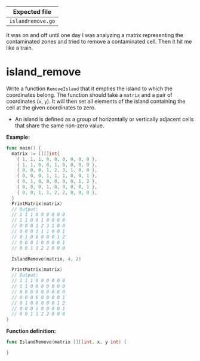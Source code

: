 | Expected file        |
| ---------------------|
| `islandremove.go`    |

<p data-story-username="lascar123">It was on and off until one day I was analyzing a matrix representing the contaminated zones and tried to remove a contaminated cell. Then it hit me like a train.</p>

# island_remove

Write a function `RemoveIsland` that it empties the island to which the coordinates belong. The function should take a `matrix` and a pair of coordinates (`x`, `y`). It will then set all elements of the island containing the cell at the given coordinates to zero.

- An island is defined as a group of horizontally or vertically adjacent cells that share the same non-zero value.

**Example:**

```go
func main() {
  matrix := [][]int{
    { 1, 1, 1, 0, 0, 0, 0, 0, 0 },
    { 1, 1, 0, 0, 1, 0, 0, 0, 0 },
    { 0, 0, 0, 1, 2, 3, 1, 0, 0 },
    { 0, 0, 0, 1, 1, 1, 0, 0, 1 },
    { 0, 1, 0, 0, 0, 0, 0, 1, 2 },
    { 0, 0, 0, 1, 0, 0, 0, 0, 1 },
    { 0, 0, 1, 1, 2, 2, 0, 0, 0 },
  }
  PrintMatrix(matrix)
  // Output:
  // 1 1 1 0 0 0 0 0 0
  // 1 1 0 0 1 0 0 0 0
  // 0 0 0 1 2 3 1 0 0
  // 0 0 0 1 1 1 0 0 1
  // 0 1 0 0 0 0 0 1 2
  // 0 0 0 1 0 0 0 0 1
  // 0 0 1 1 2 2 0 0 0

  IslandRemove(matrix, 4, 2)

  PrintMatrix(matrix)
  // Output:
  // 1 1 1 0 0 0 0 0 0
  // 1 1 0 0 0 0 0 0 0
  // 0 0 0 0 0 0 0 0 0
  // 0 0 0 0 0 0 0 0 1
  // 0 1 0 0 0 0 0 1 2
  // 0 0 0 1 0 0 0 0 1
  // 0 0 1 1 2 2 0 0 0
}
```

**Function definition:**

```go
func IslandRemove(matrix [][]int, x, y int) {

}
```
